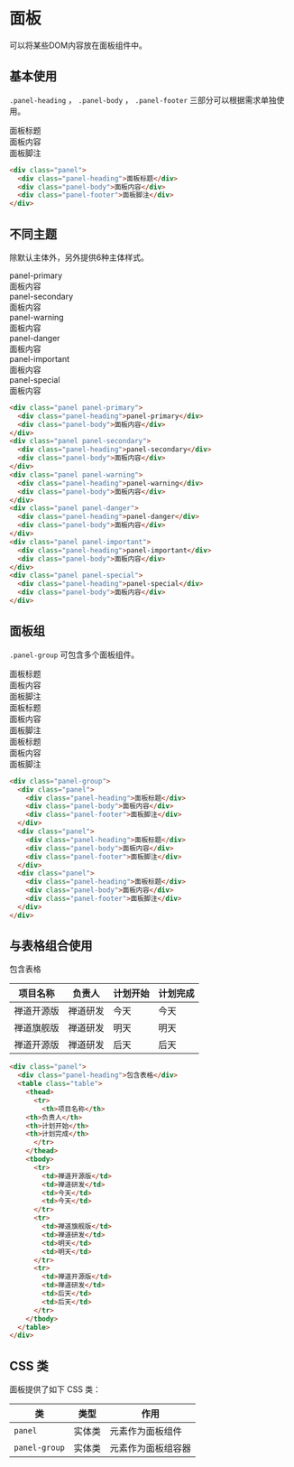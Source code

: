 # 面板

可以将某些DOM内容放在面板组件中。

## 基本使用

`.panel-heading` ， `.panel-body` ， `.panel-footer` 三部分可以根据需求单独使用。
<Example>
  <div class="panel">
    <div class="panel-heading">面板标题</div>
    <div class="panel-body">面板内容</div>
    <div class="panel-footer">面板脚注</div>
  </div>
</Example>

```html
<div class="panel">
  <div class="panel-heading">面板标题</div>
  <div class="panel-body">面板内容</div>
  <div class="panel-footer">面板脚注</div>
</div>
```

## 不同主题

除默认主体外，另外提供6种主体样式。

<Example class="flex flex-wrap gap-4" >
  <div class="panel panel-primary">
    <div class="panel-heading">panel-primary</div>
    <div class="panel-body">面板内容</div>
  </div>
  <div class="panel panel-secondary">
    <div class="panel-heading">panel-secondary</div>
    <div class="panel-body">面板内容</div>
  </div>
  <div class="panel panel-warning">
    <div class="panel-heading">panel-warning</div>
    <div class="panel-body">面板内容</div>
  </div>
  <div class="panel panel-danger">
    <div class="panel-heading">panel-danger</div>
    <div class="panel-body">面板内容</div>
  </div>
  <div class="panel panel-important">
    <div class="panel-heading">panel-important</div>
    <div class="panel-body">面板内容</div>
  </div>
  <div class="panel panel-special">
    <div class="panel-heading">panel-special</div>
    <div class="panel-body">面板内容</div>
  </div>
</Example>

```html
<div class="panel panel-primary">
  <div class="panel-heading">panel-primary</div>
  <div class="panel-body">面板内容</div>
</div>
<div class="panel panel-secondary">
  <div class="panel-heading">panel-secondary</div>
  <div class="panel-body">面板内容</div>
</div>
<div class="panel panel-warning">
  <div class="panel-heading">panel-warning</div>
  <div class="panel-body">面板内容</div>
</div>
<div class="panel panel-danger">
  <div class="panel-heading">panel-danger</div>
  <div class="panel-body">面板内容</div>
</div>
<div class="panel panel-important">
  <div class="panel-heading">panel-important</div>
  <div class="panel-body">面板内容</div>
</div>
<div class="panel panel-special">
  <div class="panel-heading">panel-special</div>
  <div class="panel-body">面板内容</div>
</div>
```

## 面板组

`.panel-group` 可包含多个面板组件。

<Example>
  <div class="panel-group">
    <div class="panel">
      <div class="panel-heading">面板标题</div>
      <div class="panel-body">面板内容</div>
      <div class="panel-footer">面板脚注</div>
    </div>
    <div class="panel">
      <div class="panel-heading">面板标题</div>
      <div class="panel-body">面板内容</div>
      <div class="panel-footer">面板脚注</div>
    </div>
    <div class="panel">
      <div class="panel-heading">面板标题</div>
      <div class="panel-body">面板内容</div>
      <div class="panel-footer">面板脚注</div>
    </div>
  </div>
</Example>

```html
<div class="panel-group">
  <div class="panel">
    <div class="panel-heading">面板标题</div>
    <div class="panel-body">面板内容</div>
    <div class="panel-footer">面板脚注</div>
  </div>
  <div class="panel">
    <div class="panel-heading">面板标题</div>
    <div class="panel-body">面板内容</div>
    <div class="panel-footer">面板脚注</div>
  </div>
  <div class="panel">
    <div class="panel-heading">面板标题</div>
    <div class="panel-body">面板内容</div>
    <div class="panel-footer">面板脚注</div>
  </div>
</div>
```

## 与表格组合使用

<Example>
  <div class="panel">
    <div class="panel-heading">包含表格</div>
    <table class="table">
      <thead>
        <tr>
          <th>项目名称</th>
          <th>负责人</th>
	  <th>计划开始</th>
	  <th>计划完成</th>
        </tr>
      </thead>
      <tbody>
        <tr>
          <td>禅道开源版</td>
          <td>禅道研发</td>
          <td>今天</td>
          <td>今天</td>
        </tr>
        <tr>
          <td>禅道旗舰版</td>
          <td>禅道研发</td>
          <td>明天</td>
          <td>明天</td>
        </tr>
        <tr>
          <td>禅道开源版</td>
          <td>禅道研发</td>
          <td>后天</td>
          <td>后天</td>
        </tr>
      </tbody>
    </table>
  </div>
</Example>


```html
<div class="panel">
  <div class="panel-heading">包含表格</div>
  <table class="table">
    <thead>
      <tr>
        <th>项目名称</th>
	<th>负责人</th>
	<th>计划开始</th>
	<th>计划完成</th>
      </tr>
    </thead>
    <tbody>
      <tr>
        <td>禅道开源版</td>
        <td>禅道研发</td>
        <td>今天</td>
        <td>今天</td>
      </tr>
      <tr>
        <td>禅道旗舰版</td>
        <td>禅道研发</td>
        <td>明天</td>
        <td>明天</td>
      </tr>
      <tr>
        <td>禅道开源版</td>
        <td>禅道研发</td>
        <td>后天</td>
        <td>后天</td>
      </tr>
    </tbody>
  </table>
</div>
```
## CSS 类

面板提供了如下 CSS 类：

| 类        | 类型           | 作用  |
| ------------- |:-------------:| ----- |
| `panel`      | 实体类 | 元素作为面板组件 |
| `panel-group`| 实体类 | 元素作为面板组容器 |
